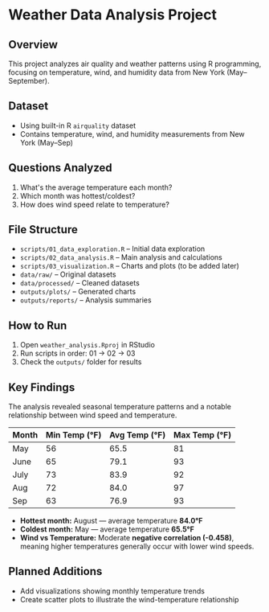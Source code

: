 # Weather Data Analysis Project

## Overview
This project analyzes air quality and weather patterns using R programming, focusing on temperature, wind, and humidity data from New York (May–September).

## Dataset
- Using built-in R `airquality` dataset
- Contains temperature, wind, and humidity measurements from New York (May–Sep)

## Questions Analyzed
1. What's the average temperature each month?
2. Which month was hottest/coldest?
3. How does wind speed relate to temperature?

## File Structure
- `scripts/01_data_exploration.R` – Initial data exploration
- `scripts/02_data_analysis.R` – Main analysis and calculations  
- `scripts/03_visualization.R` – Charts and plots (to be added later)
- `data/raw/` – Original datasets
- `data/processed/` – Cleaned datasets
- `outputs/plots/` – Generated charts
- `outputs/reports/` – Analysis summaries

## How to Run
1. Open `weather_analysis.Rproj` in RStudio
2. Run scripts in order: 01 → 02 → 03
3. Check the `outputs/` folder for results

## Key Findings
The analysis revealed seasonal temperature patterns and a notable relationship between wind speed and temperature.

| Month | Min Temp (°F) | Avg Temp (°F) | Max Temp (°F) |
|-------|---------------|---------------|---------------|
| May   | 56            | 65.5          | 81            |
| June  | 65            | 79.1          | 93            |
| July  | 73            | 83.9          | 92            |
| Aug   | 72            | 84.0          | 97            |
| Sep   | 63            | 76.9          | 93            |

- **Hottest month:** August — average temperature **84.0°F**
- **Coldest month:** May — average temperature **65.5°F**
- **Wind vs Temperature:** Moderate **negative correlation (-0.458)**, meaning higher temperatures generally occur with lower wind speeds.

## Planned Additions
- Add visualizations showing monthly temperature trends
- Create scatter plots to illustrate the wind-temperature relationship
